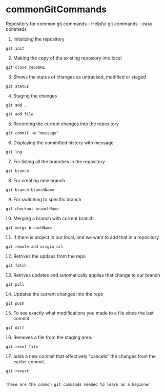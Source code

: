 # commonGitCommands
Repository for common git commands - Helpful git commands - easy commads



1. Initalizing the repository
```
git init
```

2. Making the copy of the existing reposiory into local
```
git clone repoURL
```

3. Shows the status of changes as untracked, modified or staged
```
git status
```

4. Staging the changes
```
git add .
```
```
git add file
```

5. Recording the current changes into the repository
```
git commit -m "message"
```

6. Displaying the committed history with message
```
git log
```
7. For listing all the branches in the repository

```
git branch
```
8. For creating new branch

```
git branch branchName
```

9. For switching to specific branch

```
git checkout branchName
```

10. Merging a branch with current branch
```
git merge branchName
```
11. If there is project in our local, and we want to add that in a repository

```
git remote add origin url
```

12. Retrives the updaes from the repo

```
git fetch
```

13. Retrives updates and automatically applies that change to our branch
```
git pull
```

14. Updates the current changes into the repo
```
git push
```

15. To see exactly what modifications you made to a file since the last commit.
```
git diff
```

16. Removes a file from the staging area.
```
git reset file
```

17. adds a new commit that effectively "cancels" the changes from the earlier commit.
```
git revert


These are the common git commands needed to learn as a beginner